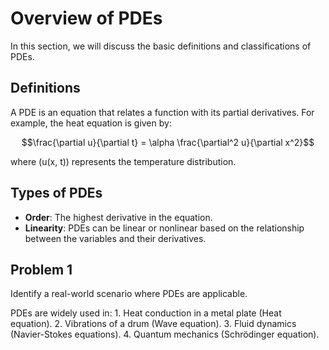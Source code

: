 # Overview of PDEs

In this section, we will discuss the basic definitions and classifications of PDEs.

## Definitions

A PDE is an equation that relates a function with its partial derivatives. For example, the heat equation is given by:

$$\frac{\partial u}{\partial t} = \alpha \frac{\partial^2 u}{\partial x^2}$$

where \(u(x, t)\) represents the temperature distribution.

## Types of PDEs

- **Order**: The highest derivative in the equation.
- **Linearity**: PDEs can be linear or nonlinear based on the relationship between the variables and their derivatives.

## Problem 1

Identify a real-world scenario where PDEs are applicable.

<answer>
PDEs are widely used in:
1. Heat conduction in a metal plate (Heat equation).
2. Vibrations of a drum (Wave equation).
3. Fluid dynamics (Navier-Stokes equations).
4. Quantum mechanics (Schrödinger equation).
</answer>
